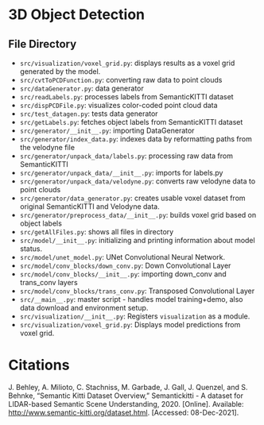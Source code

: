 # 3D Object Detection
## File Directory
- `src/visualization/voxel_grid.py`: displays results as a voxel grid generated by the model.
- `src/cvtToPCDFunction.py`: converting raw data to point clouds
- `src/dataGenerator.py`: data generator
- `src/readLabels.py`: processes labels from SemanticKITTI dataset
- `src/dispPCDFile.py`: visualizes color-coded point cloud data
- `src/test_datagen.py`: tests data generator 
- `src/getLabels.py`: fetches object labels from SemanticKITTI dataset 
- `src/generator/__init__.py`: importing DataGenerator
- `src/generator/index_data.py`: indexes data by reformatting paths from the velodyne file
- `src/generator/unpack_data/labels.py`: processing raw data from SemanticKITTI
- `src/generator/unpack_data/__init__.py`: imports for labels.py
- `src/generator/unpack_data/velodyne.py`: converts raw velodyne data to point clouds
- `src/generator/data_generator.py`: creates usable voxel dataset from original SemanticKITTI and Velodyne data.
- `src/generator/preprocess_data/__init__.py`: builds voxel grid based on object labels
- `src/getAllFiles.py`: shows all files in directory
- `src/model/__init__.py`: initializing and printing information about model status.
- `src/model/unet_model.py`: UNet Convolutional Neural Network.
- `src/model/conv_blocks/down_conv.py`: Down Convolutional Layer 
- `src/model/conv_blocks/__init__.py`: importing down_conv and trans_conv layers
- `src/model/conv_blocks/trans_conv.py`: Transposed Convolutional Layer
- `src/__main__.py`: master script - handles model training+demo, also data download and environment setup.
- `src/visualization/__init__.py`: Registers `visualization` as a module.
- `src/visualization/voxel_grid.py`: Displays model predictions from voxel grid.

# Citations
J. Behley, A. Milioto, C. Stachniss, M. Garbade, J. Gall, J. Quenzel, and S. Behnke, “Semantic Kitti Dataset Overview,” Semantickitti - A dataset for LIDAR-based Semantic Scene Understanding, 2020. [Online]. Available: http://www.semantic-kitti.org/dataset.html. [Accessed: 08-Dec-2021].
